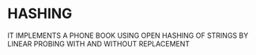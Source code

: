 # HASHING
IT IMPLEMENTS A PHONE BOOK USING OPEN HASHING OF STRINGS BY LINEAR PROBING WITH AND WITHOUT REPLACEMENT
